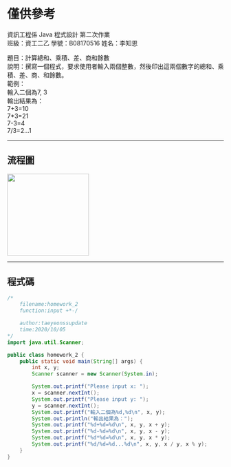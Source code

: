 # 僅供參考 #
資訊工程係  Java 程式設計  第二次作業  
班級：資工二乙 學號：B08170516   姓名：李知恩  

題目：計算總和、乘積、差、商和餘數  
說明：撰寫一個程式，要求使用者輸入兩個整數，然後印出這兩個數字的總和、乘積、差、商、和餘數。  
範例：  
輸入二個為7, 3  
輸出結果為：  
7+3=10  
7*3=21  
7-3=4  
7/3=2...1  

---

## 流程圖 #
<!-- ```flow
start=>start: 開始
9=>operation: 引用Scanner類別
15=>operation: 創建一個scanner
16=>inputoutput: 要求使用者輸入X(第一個數字)
17=>operation: 接收使用者輸入下一個整數到X
18=>inputoutput: 要求使用者輸入Y(第二個數字)
19=>operation: 接收使用者輸入下一個整數到Y
20=>inputoutput: 輸出X和Y
21=>inputoutput: 印出"輸出結果為："
22=>inputoutput: 輸出加法結果
23=>inputoutput: 輸出剪法結果
24=>inputoutput: 輸出成法結果
25=>inputoutput: 輸出除法結果(包含餘數)
end=>end: 結束
start->9->15->16->17->18->19->20->21->22->23->24->25->end
``` -->
<img src="https://github.com/taeyeonssupdate/zerojudge/blob/master/images/homework_2_flowchart.png?raw=true" width="190">

---

## 程式碼 ##

```java
/*
    filename:homework_2
    function:input +*-/

    author:taeyeonssupdate
    time:2020/10/05
*/
import java.util.Scanner;

public class homework_2 {
    public static void main(String[] args) {
        int x, y;
        Scanner scanner = new Scanner(System.in);

        System.out.printf("Please input x: ");
        x = scanner.nextInt();
        System.out.printf("Please input y: ");
        y = scanner.nextInt();
        System.out.printf("輸入二個為%d,%d\n", x, y);
        System.out.println("輸出結果為：");
        System.out.printf("%d+%d=%d\n", x, y, x + y);
        System.out.printf("%d-%d=%d\n", x, y, x - y);
        System.out.printf("%d*%d=%d\n", x, y, x * y);
        System.out.printf("%d/%d=%d...%d\n", x, y, x / y, x % y);
    }
}
```
